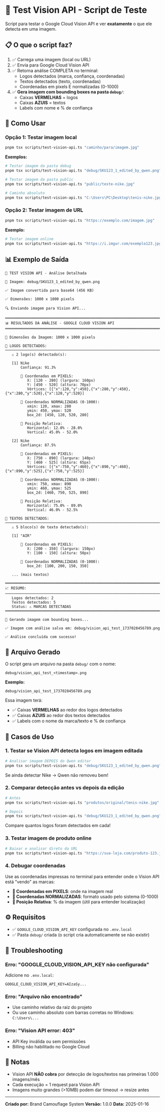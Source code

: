 # 🔬 Test Vision API - Script de Teste

Script para testar o Google Cloud Vision API e ver **exatamente** o que ele detecta em uma imagem.

## 📋 O que o script faz?

1. ✅ Carrega uma imagem (local ou URL)
2. ✅ Envia para Google Cloud Vision API
3. ✅ Retorna análise COMPLETA no terminal:
   - Logos detectados (marca, confiança, coordenadas)
   - Textos detectados (texto, coordenadas)
   - Coordenadas em pixels E normalizadas (0-1000)
4. ✅ **Gera imagem com bounding boxes na pasta `debug/`**:
   - Caixas **VERMELHAS** = logos
   - Caixas **AZUIS** = textos
   - Labels com nome e % de confiança

## 🚀 Como Usar

### **Opção 1: Testar imagem local**

```bash
pnpm tsx scripts/test-vision-api.ts "caminho/para/imagem.jpg"
```

**Exemplos:**

```bash
# Testar imagem da pasta debug
pnpm tsx scripts/test-vision-api.ts "debug/SKU123_1_edited_by_qwen.png"

# Testar imagem da pasta public
pnpm tsx scripts/test-vision-api.ts "public/teste-nike.jpg"

# Caminho absoluto
pnpm tsx scripts/test-vision-api.ts "C:\Users\PC\Desktop\tenis-nike.jpg"
```

### **Opção 2: Testar imagem de URL**

```bash
pnpm tsx scripts/test-vision-api.ts "https://exemplo.com/imagem.jpg"
```

**Exemplo:**

```bash
# Testar imagem online
pnpm tsx scripts/test-vision-api.ts "https://i.imgur.com/exemplo123.jpg"
```

## 📊 Exemplo de Saída

```
🔬 TEST VISION API - Análise Detalhada

📸 Imagem: debug/SKU123_1_edited_by_qwen.png

✅ Imagem convertida para base64 (456 KB)

✅ Dimensões: 1000 x 1000 pixels

🔍 Enviando imagem para Vision API...

═══════════════════════════════════════════════════════════════════════════
📊 RESULTADOS DA ANÁLISE - GOOGLE CLOUD VISION API
═══════════════════════════════════════════════════════════════════════════

📐 Dimensões da Imagem: 1000 x 1000 pixels

🎯 LOGOS DETECTADOS:
───────────────────────────────────────────────────────────────────────────
   ⚠️ 2 logo(s) detectado(s):

   [1] Nike
       Confiança: 91.3%

       📍 Coordenadas em PIXELS:
          X: [120 - 280] (largura: 160px)
          Y: [450 - 520] (altura: 70px)
          Vértices: [{"x":120,"y":450},{"x":280,"y":450},{"x":280,"y":520},{"x":120,"y":520}]

       📐 Coordenadas NORMALIZADAS (0-1000):
          xmin: 120, xmax: 280
          ymin: 450, ymax: 520
          box_2d: [450, 120, 520, 280]

       🎨 Posição Relativa:
          Horizontal: 12.0% - 28.0%
          Vertical: 45.0% - 52.0%

   [2] Nike
       Confiança: 87.5%

       📍 Coordenadas em PIXELS:
          X: [750 - 890] (largura: 140px)
          Y: [460 - 525] (altura: 65px)
          Vértices: [{"x":750,"y":460},{"x":890,"y":460},{"x":890,"y":525},{"x":750,"y":525}]

       📐 Coordenadas NORMALIZADAS (0-1000):
          xmin: 750, xmax: 890
          ymin: 460, ymax: 525
          box_2d: [460, 750, 525, 890]

       🎨 Posição Relativa:
          Horizontal: 75.0% - 89.0%
          Vertical: 46.0% - 52.5%

📝 TEXTOS DETECTADOS:
───────────────────────────────────────────────────────────────────────────
   ⚠️ 5 bloco(s) de texto detectado(s):

   [1] "AIR"

       📍 Coordenadas em PIXELS:
          X: [200 - 350] (largura: 150px)
          Y: [100 - 150] (altura: 50px)

       📐 Coordenadas NORMALIZADAS (0-1000):
          box_2d: [100, 200, 150, 350]

   ... (mais textos)

═══════════════════════════════════════════════════════════════════════════
📈 RESUMO:
───────────────────────────────────────────────────────────────────────────
   Logos detectados: 2
   Textos detectados: 5
   Status: ⚠️ MARCAS DETECTADAS
═══════════════════════════════════════════════════════════════════════════

🎨 Gerando imagem com bounding boxes...

✅ Imagem com análise salva em: debug/vision_api_test_1737028456789.png

✅ Análise concluída com sucesso!
```

## 📁 Arquivo Gerado

O script gera um arquivo na pasta `debug/` com o nome:

```
debug/vision_api_test_<timestamp>.png
```

**Exemplo:**
```
debug/vision_api_test_1737028456789.png
```

Essa imagem terá:
- ✅ Caixas **VERMELHAS** ao redor dos logos detectados
- ✅ Caixas **AZUIS** ao redor dos textos detectados
- ✅ Labels com o nome da marca/texto e % de confiança

## 🎯 Casos de Uso

### 1. **Testar se Vision API detecta logos em imagem editada**

```bash
# Analisar imagem DEPOIS do Qwen editar
pnpm tsx scripts/test-vision-api.ts "debug/SKU123_1_edited_by_qwen.png"
```

Se ainda detectar Nike → Qwen não removeu bem!

### 2. **Comparar detecção antes vs depois da edição**

```bash
# Antes
pnpm tsx scripts/test-vision-api.ts "produtos/original/tenis-nike.jpg"

# Depois
pnpm tsx scripts/test-vision-api.ts "debug/SKU123_1_edited_by_qwen.png"
```

Compare quantos logos foram detectados em cada!

### 3. **Testar imagem de produto online**

```bash
# Baixar e analisar direto da URL
pnpm tsx scripts/test-vision-api.ts "https://sua-loja.com/produto-123.jpg"
```

### 4. **Debugar coordenadas**

Use as coordenadas impressas no terminal para entender onde o Vision API está "vendo" as marcas:

- **📍 Coordenadas em PIXELS**: onde na imagem real
- **📐 Coordenadas NORMALIZADAS**: formato usado pelo sistema (0-1000)
- **🎨 Posição Relativa**: % da imagem (útil para entender localização)

## ⚙️ Requisitos

- ✅ `GOOGLE_CLOUD_VISION_API_KEY` configurada no `.env.local`
- ✅ Pasta `debug/` criada (o script cria automaticamente se não existir)

## 🐛 Troubleshooting

### Erro: "GOOGLE_CLOUD_VISION_API_KEY não configurada"

Adicione no `.env.local`:

```env
GOOGLE_CLOUD_VISION_API_KEY=AIzaSy...
```

### Erro: "Arquivo não encontrado"

- Use caminho relativo da raiz do projeto
- Ou use caminho absoluto com barras corretas no Windows: `C:\Users\...`

### Erro: "Vision API error: 403"

- API Key inválida ou sem permissões
- Billing não habilitado no Google Cloud

## 📝 Notas

- Vision API **NÃO cobra** por detecção de logos/textos nas primeiras 1.000 imagens/mês
- Cada execução = 1 request para Vision API
- Imagens muito grandes (>10MB) podem dar timeout → resize antes

---

**Criado por:** Brand Camouflage System
**Versão:** 1.0.0
**Data:** 2025-01-16
